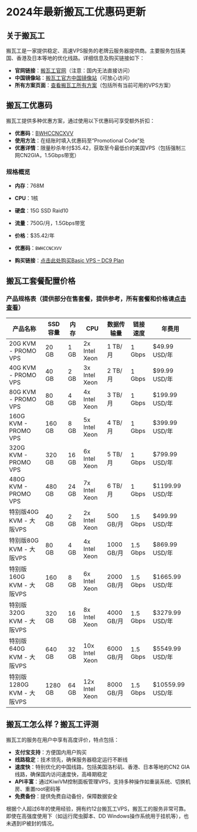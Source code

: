 # 2024年最新搬瓦工优惠码更新

## 关于搬瓦工

搬瓦工是一家提供稳定、高速VPS服务的老牌云服务器提供商。主要服务包括美国、香港及日本等地的优化线路。详细信息及购买链接如下：

- **官网链接**：[搬瓦工官网](https://bandwagonhost.com/aff.php?aff=74585)（注意：国内无法直接访问）
- **中国镜像站**：[搬瓦工官方中国镜像站](https://bwh81.net/aff.php?aff=74585)（可放心访问）
- **所有方案页面**：[查看搬瓦工所有方案](https://bwh81.net/aff.php?aff=74585&gid=1)（包括所有当前可用的VPS方案）


## 搬瓦工优惠码

搬瓦工提供多种优惠方案，通过使用以下优惠码可享受额外折扣：

- **优惠码**：[BWHCCNCXVV](https://bwh81.net/aff.php?aff=74585&gid=1)
- **使用方法**：在结账时填入优惠码至“Promotional Code”处
- **优惠详情**：限量秒杀年付$35.42，获取至今最低价的美国VPS（包括强制三网CN2GIA，1.5Gbps带宽）

### 规格概览

- **内存**：768M
- **CPU**：1核
- **硬盘**：15G SSD Raid10
- **流量**：750G/月，1.5Gbps带宽
- **价格**：$35.42/年
- **优惠码**：`BWHCCNCXVV`

- **购买链接**：[点击此处购买Basic VPS – DC9 Plan](https://bwh81.net/aff.php?aff=74585&pid=145)


## 搬瓦工套餐配置价格

### 产品规格表（提供部分在售套餐，提供参考，所有套餐和价格请[点击查看](https://bwh81.net/aff.php?aff=74585&gid=1)）

| 产品名称                  | SSD 容量 | 内存 | CPU                | 数据传输量    | 链接速度   | 年费用           |
|------------------------|--------|----|------------------|------------|---------|-----------------|
| 20G KVM - PROMO VPS    | 20 GB  | 1 GB  | 2x Intel Xeon    | 1 TB/月      | 1 Gbps  | $49.99 USD/年    |
| 40G KVM - PROMO VPS    | 40 GB  | 2 GB  | 3x Intel Xeon    | 2 TB/月      | 1 Gbps  | $99.99 USD/年    |
| 80G KVM - PROMO VPS    | 80 GB  | 4 GB  | 4x Intel Xeon    | 3 TB/月      | 1 Gbps  | $199.99 USD/年   |
| 160G KVM - PROMO VPS   | 160 GB | 8 GB  | 5x Intel Xeon    | 4 TB/月      | 1 Gbps  | $399.99 USD/年   |
| 320G KVM - PROMO VPS   | 320 GB | 16 GB | 6x Intel Xeon    | 5 TB/月      | 1 Gbps  | $799.99 USD/年   |
| 480G KVM - PROMO VPS   | 480 GB | 24 GB | 7x Intel Xeon    | 6 TB/月      | 1 Gbps  | $1199.99 USD/年  |
| 特别版40G KVM - 大阪VPS | 40 GB  | 2 GB  | 2x Intel Xeon    | 500 GB/月    | 1.5 Gbps | $499.99 USD/年   |
| 特别版80G KVM - 大阪VPS | 80 GB  | 4 GB  | 4x Intel Xeon    | 1000 GB/月   | 1.5 Gbps | $869.99 USD/年   |
| 特别版160G KVM - 大阪VPS | 160 GB | 8 GB  | 6x Intel Xeon    | 2000 GB/月   | 1.5 Gbps | $1665.99 USD/年  |
| 特别版320G KVM - 大阪VPS | 320 GB | 16 GB | 8x Intel Xeon    | 4000 GB/月   | 1.5 Gbps | $3279.99 USD/年  |
| 特别版640G KVM - 大阪VPS | 640 GB | 32 GB | 10x Intel Xeon   | 6000 GB/月   | 1.5 Gbps | $5549.99 USD/年  |
| 特别版1280G KVM - 大阪VPS | 1280 GB | 64 GB | 12x Intel Xeon   | 8000 GB/月   | 1.5 Gbps | $10559.99 USD/年 |


## 搬瓦工怎么样？搬瓦工评测

搬瓦工的服务在用户中享有高度评价，特点包括：

- **支付宝支持**：方便国内用户购买
- **线路稳定**：技术领先，确保服务器稳定运行不断线
- **速度快**：特别优化的中国线路，包括美国洛杉矶、香港、日本等地的CN2 GIA线路，确保国内访问速度快，高峰期稳定
- **API丰富**：通过KiwiVM控制面板管理VPS，支持多种操作如重装系统、切换机房、重置root密码等
- **免费备份**：提供免费自动备份，保障数据安全

根据个人超过6年的使用经验，拥有约12台搬瓦工VPS，搬瓦工的服务非常可靠。即使在高强度使用下（如运行爬虫脚本、DD Windows操作系统用于挂机等），也未遇到IP被封的情况。

